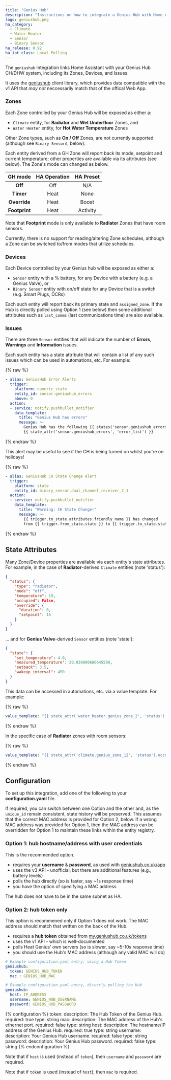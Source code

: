 ```yaml
---
title: "Genius Hub"
description: "Instructions on how to integrate a Genius Hub with Home Assistant."
logo: geniushub.png
ha_category:
  - Climate
  - Water Heater
  - Sensor
  - Binary Sensor
ha_release: 0.92
ha_iot_class: Local Polling
---
```


The `geniushub` integration links Home Assistant with your Genius Hub CH/DHW system, including its Zones, Devices, and Issues.

It uses the [geniushub](https://pypi.org/project/geniushub-client/) client library, which provides data compatible with the v1 API that _may not_ neccessarily match that of the offical Web App.

### Zones

Each Zone controlled by your Genius Hub will be exposed as either a:

- `Climate` entity, for **Radiator** and **Wet Underfloor** Zones, and
- `Water Heater` entity, for **Hot Water Temperature** Zones

Other Zone types, such as **On / Off** Zones, are not currently supported (although see `Binary Sensor`s, below).

Each entity derived from a GH Zone will report back its mode, setpoint and current temperature; other properties are available via its attributes (see below). The Zone's mode can changed as below.

GH mode | HA Operation | HA Preset
:---: | :---: | :---:
**Off** | Off | N/A
**Timer** | Heat | None
**Override** | Heat | Boost
**Footprint** | Heat | Activity

Note that **Footprint** mode is only available to **Radiator** Zones that have room sensors.

Currently, there is no support for reading/altering Zone schedules, although a Zone can be switched to/from modes that utilize schedules.

### Devices

Each Device controlled by your Genius hub will be exposed as either a:

- `Sensor` entity with a % battery, for any Device with a battery (e.g. a Genius Valve), or
- `Binary Sensor` entity with on/off state for any Device that is a switch (e.g. Smart Plugs, DCRs)

Each such entity will report back its primary state and `assigned_zone`. If the Hub is directly polled using Option 1 (see below) then some additional attributes such as `last_comms` (last communications time) are also available.

### Issues

There are three `Sensor` entities that will indicate the number of **Errors**, **Warnings** and **Information** issues.

Each such entity has a state attribute that will contain a list of any such issues which can be used in automations, etc. For example:

{% raw %}
```yaml
- alias: GeniusHub Error Alerts
  trigger:
    platform: numeric_state
    entity_id: sensor.geniushub_errors
    above: 0
  action:
  - service: notify.pushbullet_notifier
    data_template:
      title: "Genius Hub has errors"
      message: >-
        Genius Hub has the following {{ states('sensor.geniushub_errors') }} errors:
        {{ state_attr('sensor.geniushub_errors', 'error_list') }}
```
{% endraw %}

This alert may be useful to see if the CH is being turned on whilst you're on holidays!

{% raw %}
```yaml
- alias: GeniusHub CH State Change Alert
  trigger:
    platform: state
    entity_id: binary_sensor.dual_channel_receiver_2_1
  action:
  - service: notify.pushbullet_notifier
    data_template:
      title: "Warning: CH State Change!"
      message: >-
        {{ trigger.to_state.attributes.friendly_name }} has changed
        from {{ trigger.from_state.state }} to {{ trigger.to_state.state }}.
```
{% endraw %}

## State Attributes

Many Zone/Device properties are available via each entity's state attributes. For example, in the case of **Radiator**-derived `Climate` entities (note 'status'):

```json
{
  "status": {
    "type": "radiator",
    "mode": "off",
    "temperature": 19,
    "occupied": False,
    "override": {
      "duration": 0,
      "setpoint": 16
    }
  }
}
```

... and for **Genius Valve**-derived `Sensor` entities (note 'state'):

```json
{
  "state": {
    "set_temperature": 4.0,
    "measured_temperature": 20.030000686645508,
    "setback": 3.5,
    "wakeup_interval": 450
  }
}
```

This data can be accessed in automations, etc. via a value template. For example:

{% raw %}
```yaml
value_template: "{{ state_attr('water_heater.genius_zone_2', 'status').override.setpoint }}"
```
{% endraw %}

In the specific case of **Radiator** zones with room sensors:

{% raw %}
```yaml
value_template: "{{ state_attr('climate.genius_zone_12', 'status').occupied }}"
```
{% endraw %}

## Configuration

To set up this integration, add one of the following to your **configuration.yaml** file.

If required, you can switch between one Option and the other and, as the `unique_id` remain consistent, state history will be preserved.  This assumes that the correct MAC address is provided for Option 2, below.  If a wrong MAC address was provided for Option 1, then the MAC address can be overridden for Option 1 to maintain these links within the entity registry.

### Option 1: hub hostname/address with user credentials

This is the recommended option.

- requires your **username** & **password**, as used with [geniushub.co.uk/app](https://www.geniushub.co.uk/app)
- uses the v3 API - unofficial, but there are additional features (e.g., battery levels)
- polls the hub directly (so is faster, say ~1s response time)
- you have the option of specifying a MAC address

The hub does not have to be in the same subnet as HA.

### Option 2: hub token only

This option is recommened only if Option 1 does not work.  The MAC address should match that written on the back of the Hub.

- requires a **hub token** obtained from [my.geniushub.co.uk/tokens](https://my.geniushub.co.uk/tokens)
- uses the v1 API - which is well-documented
- polls Heat Genius' own servers (so is slower, say ~5-10s response time)
- you should use the Hub's MAC address (although any valid MAC will do)

```yaml
# Example configuration.yaml entry, using a Hub Token
geniushub:
  token: GENIUS_HUB_TOKEN
  mac : GENIUS_HUB_MAC
```

```yaml
# Example configuration.yaml entry, directly polling the Hub
geniushub:
  host: IP_ADDRESS
  username: GENIUS_HUB_USERNAME
  password: GENIUS_HUB_PASSWORD
```

{% configuration %}
token:
  description: The Hub Token of the Genius Hub.
  required: true
  type: string
mac:
  description: The MAC address of the Hub's ethernet port.
  required: false
  type: string
host:
  description: The hostname/IP address of the Genius Hub.
  required: true
  type: string
username:
  description: Your Genius Hub username.
  required: false
  type: string
password:
  description: Your Genius Hub password.
  required: false
  type: string
{% endconfiguration %}

Note that if `host` is used (instead of `token`), then `username` and `password` are required.

Note that if `token` is used (instead of `host`), then `mac` is required.
